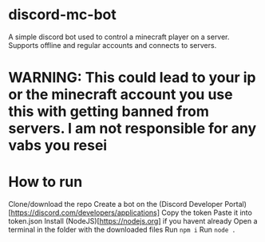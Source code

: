 # discord-mc-bot
A simple discord bot used to control a minecraft player on a server.
Supports offline and regular accounts and connects to servers.

# WARNING: This could lead to your ip or the minecraft account you use this with getting banned from servers. I am not responsible for any vabs you resei
# How to run
Clone/download the repo
Create a bot on the (Discord Developer Portal)[https://discord.com/developers/applications]
Copy the token
Paste it into token.json
Install (NodeJS)[https://nodejs.org] if you havent already
Open a terminal in the folder with the downloaded files
Run `npm i`
Run `node .`
